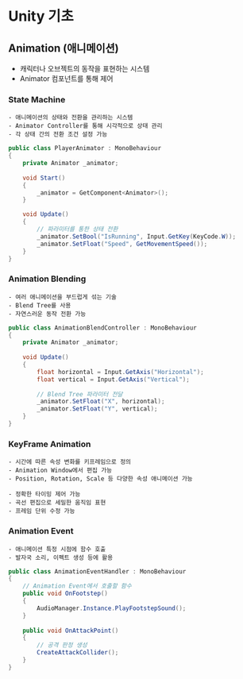 # Unity 기초

## Animation (애니메이션)
  - 캐릭터나 오브젝트의 동작을 표현하는 시스템
  - Animator 컴포넌트를 통해 제어

### State Machine
    - 애니메이션의 상태와 전환을 관리하는 시스템
    - Animator Controller를 통해 시각적으로 상태 관리
    - 각 상태 간의 전환 조건 설정 가능
    
```c#
public class PlayerAnimator : MonoBehaviour
{
    private Animator _animator;
    
    void Start()
    {
        _animator = GetComponent<Animator>();
    }

    void Update()
    {
        // 파라미터를 통한 상태 전환
        _animator.SetBool("IsRunning", Input.GetKey(KeyCode.W));
        _animator.SetFloat("Speed", GetMovementSpeed());
    }
}
```

### Animation Blending
    - 여러 애니메이션을 부드럽게 섞는 기술
    - Blend Tree를 사용
    - 자연스러운 동작 전환 가능

```c#
public class AnimationBlendController : MonoBehaviour
{
    private Animator _animator;
    
    void Update()
    {
        float horizontal = Input.GetAxis("Horizontal");
        float vertical = Input.GetAxis("Vertical");
        
        // Blend Tree 파라미터 전달
        _animator.SetFloat("X", horizontal);
        _animator.SetFloat("Y", vertical);
    }
}
```


### KeyFrame Animation
    - 시간에 따른 속성 변화를 키프레임으로 정의
    - Animation Window에서 편집 가능
    - Position, Rotation, Scale 등 다양한 속성 애니메이션 가능
    
    - 정확한 타이밍 제어 가능
    - 곡선 편집으로 세밀한 움직임 표현
    - 프레임 단위 수정 가능

### Animation Event
    - 애니메이션 특정 시점에 함수 호출
    - 발자국 소리, 이펙트 생성 등에 활용

```c#
public class AnimationEventHandler : MonoBehaviour
{
    // Animation Event에서 호출할 함수
    public void OnFootstep()
    {
        AudioManager.Instance.PlayFootstepSound();
    }
    
    public void OnAttackPoint()
    {
        // 공격 판정 생성
        CreateAttackCollider();
    }
}
```

